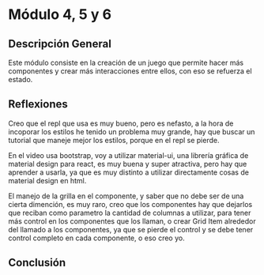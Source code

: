# Módulo 4, 5 y 6

## Descripción General
Este módulo consiste en la creación de un juego que permite hacer más componentes y crear más interacciones entre ellos, con eso se refuerza el estado.

## Reflexiones

Creo que el repl que usa es muy bueno, pero es nefasto, a la hora de incoporar los estilos he tenido un problema muy grande, hay que buscar un tutorial que maneje mejor los estilos, porque en el repl se pierde.

En el video usa bootstrap, voy a utilizar material-ui, una librería gráfica de material design para react, es muy buena y super atractiva, pero hay que aprender a usarla, ya que es muy distinto a utilizar directamente cosas de material design en html.

El manejo de la grilla en el componente, y saber que no debe ser de una cierta dimención, es muy raro, creo que los componentes hay que dejarlos que reciban como parametro la cantidad de columnas a utilizar, para tener más control en los componentes que los llaman, o crear Grid Item alrededor del llamado a los componentes, ya que se pierde el control y se debe tener control completo en cada componente, o eso creo yo.

## Conclusión

